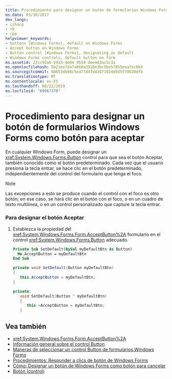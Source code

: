 ```yaml
---
title: Procedimiento para designar un botón de formularios Windows Forms como botón para aceptar
ms.date: 03/30/2017
dev_langs:
- csharp
- vb
- cpp
helpviewer_keywords:
- buttons [Windows Forms], default on Windows Forms
- Accept button on Windows Forms
- Button control [Windows Forms], designating as default
- Windows Forms controls, default button on form
ms.assetid: 22cc9da6-b913-4e04-9554-dee443ac5c3a
ms.openlocfilehash: 5b21ee7da7a666a391be3bc5be57855eaa7ec8b5
ms.sourcegitcommit: 68653db98c5ea7744fd438710248935f70020dfb
ms.translationtype: MT
ms.contentlocale: es-ES
ms.lasthandoff: 08/22/2019
ms.locfileid: "69967370"
---
```

# <a name="how-to-designate-a-windows-forms-button-as-the-accept-button"></a>Procedimiento para designar un botón de formularios Windows Forms como botón para aceptar
En cualquier Windows Form, puede designar un <xref:System.Windows.Forms.Button> control para que sea el botón Aceptar, también conocido como el botón predeterminado. Cada vez que el usuario presiona la tecla entrar, se hace clic en el botón predeterminado, independientemente del control del formulario que tenga el foco.  
  
> [!NOTE]
> Las excepciones a esto se produce cuando el control con el foco es otro botón; en ese caso, se hará clic en el botón con el foco, o en un cuadro de texto multilínea, o en un control personalizado que capture la tecla entrar.  
  
### <a name="to-designate-the-accept-button"></a>Para designar el botón Aceptar  
  
1. Establezca la propiedad del <xref:System.Windows.Forms.Form.AcceptButton%2A> formulario en el control <xref:System.Windows.Forms.Button> adecuado.  
  
    ```vb  
    Private Sub SetDefault(ByVal myDefaultBtn As Button)  
      Me.AcceptButton = myDefaultBtn   
    End Sub  
    ```  
  
    ```csharp  
    private void SetDefault(Button myDefaultBtn)  
    {  
       this.AcceptButton = myDefaultBtn;  
    }  
    ```  
  
    ```cpp  
    private:  
       void SetDefault(Button ^ myDefaultBtn)  
       {  
          this->AcceptButton = myDefaultBtn;  
       }  
    ```  
  
## <a name="see-also"></a>Vea también

- <xref:System.Windows.Forms.Form.AcceptButton%2A>
- [Información general sobre el control Button](button-control-overview-windows-forms.md)
- [Maneras de seleccionar un control Button de formularios Windows Forms](ways-to-select-a-windows-forms-button-control.md)
- [Procedimientos: Responder a clics de botón de Windows Forms](how-to-respond-to-windows-forms-button-clicks.md)
- [Cómo: Designar un botón de Windows Forms como botón para cancelar](how-to-designate-a-windows-forms-button-as-the-cancel-button.md)
- [Botón (control)](button-control-windows-forms.md)
